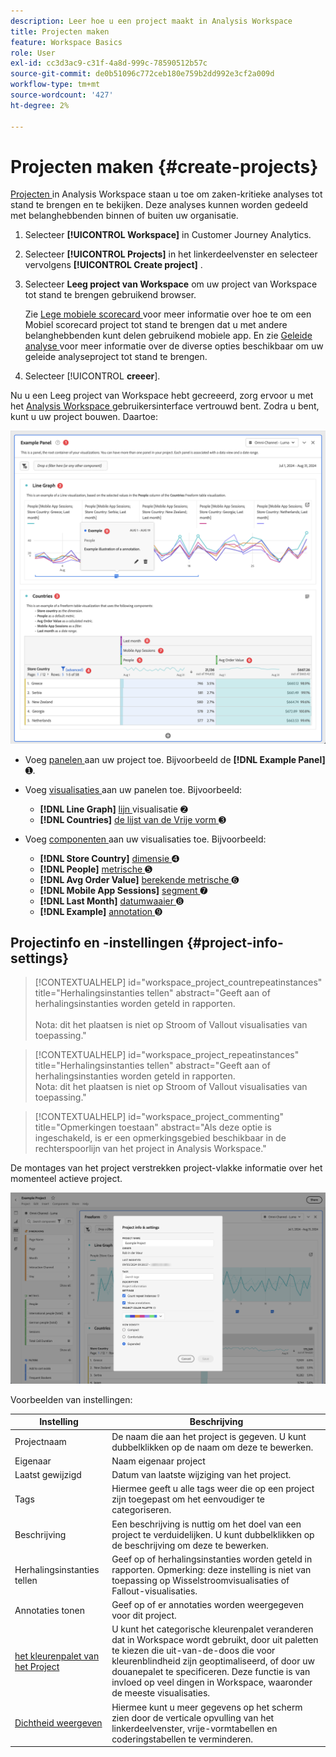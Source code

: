 ```yaml
---
description: Leer hoe u een project maakt in Analysis Workspace
title: Projecten maken
feature: Workspace Basics
role: User
exl-id: cc3d3ac9-c31f-4a8d-999c-78590512b57c
source-git-commit: de0b51096c772ceb180e759b2dd992e3cf2a009d
workflow-type: tm+mt
source-wordcount: '427'
ht-degree: 2%

---
```


# Projecten maken {#create-projects}


[ Projecten ](/help/analysis-workspace/build-workspace-project/freeform-overview.md) in Analysis Workspace staan u toe om zaken-kritieke analyses tot stand te brengen en te bekijken.  Deze analyses kunnen worden gedeeld met belanghebbenden binnen of buiten uw organisatie.

1. Selecteer **[!UICONTROL Workspace]** in Customer Journey Analytics.

1. Selecteer **[!UICONTROL Projects]** in het linkerdeelvenster en selecteer vervolgens **[!UICONTROL Create project]** .

1. Selecteer **Leeg project van Workspace** om uw project van Workspace tot stand te brengen gebruikend browser.

   Zie [ Lege mobiele scorecard ](/help/mobile-app/curator.md) voor meer informatie over hoe te om een Mobiel scorecard project tot stand te brengen dat u met andere belanghebbenden kunt delen gebruikend mobiele app. En zie [ Geleide analyse ](/help/guided-analysis/overview.md) voor meer informatie over de diverse opties beschikbaar om uw geleide analyseproject tot stand te brengen.

1. Selecteer [!UICONTROL **creeer**].


Nu u een Leeg project van Workspace hebt gecreeerd, zorg ervoor u met het [ Analysis Workspace ](/help/analysis-workspace/home.md) gebruikersinterface vertrouwd bent. Zodra u bent, kunt u uw project bouwen. Daartoe:

![ Project van het Voorbeeld ](assets/example-project.png)

* Voeg [ panelen ](/help/analysis-workspace/c-panels/panels.md) aan uw project toe. Bijvoorbeeld de **[!DNL Example Panel]** ➊.

* Voeg [ visualisaties ](/help/analysis-workspace/visualizations/freeform-analysis-visualizations.md) aan uw panelen toe. Bijvoorbeeld:
   * **[!DNL Line Graph]** [ lijn ](/help/analysis-workspace/visualizations/line.md) visualisatie ➋
   * **[!DNL Countries]** [ de lijst van de Vrije vorm ](/help/analysis-workspace/visualizations/freeform-table/freeform-table.md) ➌
* Voeg [ componenten ](/help/components/overview.md) aan uw visualisaties toe. Bijvoorbeeld:
   * **[!DNL Store Country]** [ dimensie ](/help/components/dimensions/overview.md) ➍
   * **[!DNL People]** [ metrische ](/help/components/apply-create-metrics.md) ➎
   * **[!DNL Avg Order Value]** [ berekende metrische ](/help/components/calc-metrics/calc-metr-overview.md) ➏
   * **[!DNL Mobile App Sessions]** [ segment ](/help/components/filters/filters-overview.md) ➐
   * **[!DNL Last Month]** [ datumwaaier ](/help/components/date-ranges/overview.md) ➑
   * **[!DNL Example]** [ annotation ](/help/components/annotations/overview.md) ➒


## Projectinfo en -instellingen {#project-info-settings}

>[!CONTEXTUALHELP]
>id="workspace_project_countrepeatinstances"
>title="Herhalingsinstanties tellen"
>abstract="Geeft aan of herhalingsinstanties worden geteld in rapporten.<br/><br/> Nota: dit het plaatsen is niet op Stroom of Vallout visualisaties van toepassing."

>[!CONTEXTUALHELP]
>id="workspace_project_repeatinstances"
>title="Herhalingsinstanties tellen"
>abstract="Geeft aan of herhalingsinstanties worden geteld in rapporten.<br/> Nota: dit het plaatsen is niet op Stroom of Vallout visualisaties van toepassing."


>[!CONTEXTUALHELP]
>id="workspace_project_commenting"
>title="Opmerkingen toestaan"
>abstract="Als deze optie is ingeschakeld, is er een opmerkingsgebied beschikbaar in de rechterspoorlijn van het project in Analysis Workspace."


De montages van het project verstrekken project-vlakke informatie over het momenteel actieve project.

![ het venster van Info &amp; van Montages van het Project.](./assets/projectinfo.png)

Voorbeelden van instellingen:

| Instelling | Beschrijving |
|---|---|
| Projectnaam | De naam die aan het project is gegeven. U kunt dubbelklikken op de naam om deze te bewerken. |
| Eigenaar | Naam eigenaar project |
| Laatst gewijzigd | Datum van laatste wijziging van het project. |
| Tags | Hiermee geeft u alle tags weer die op een project zijn toegepast om het eenvoudiger te categoriseren. |
| Beschrijving | Een beschrijving is nuttig om het doel van een project te verduidelijken. U kunt dubbelklikken op de beschrijving om deze te bewerken. |
| Herhalingsinstanties tellen | Geef op of herhalingsinstanties worden geteld in rapporten. Opmerking: deze instelling is niet van toepassing op Wisselstroomvisualisaties of Fallout-visualisaties. |
| Annotaties tonen | Geef op of er annotaties worden weergegeven voor dit project. |
| [ het kleurenpalet van het Project ](/help/analysis-workspace/build-workspace-project/color-palettes.md) | U kunt het categorische kleurenpalet veranderen dat in Workspace wordt gebruikt, door uit paletten te kiezen die uit-van-de-doos die voor kleurenblindheid zijn geoptimaliseerd, of door uw douanepalet te specificeren. Deze functie is van invloed op veel dingen in Workspace, waaronder de meeste visualisaties. |
| [Dichtheid weergeven](/help/analysis-workspace/build-workspace-project/view-density.md) | Hiermee kunt u meer gegevens op het scherm zien door de verticale opvulling van het linkerdeelvenster, vrije-vormtabellen en coderingstabellen te verminderen. |

<!--

Add this to the table above - exchange - for pipe: (End of April, 2025 when project commenting is GA)

Allow commenting - When this option is enabled, a comments area is available in the right rail of the project in Analysis Workspace. For more information, see [Add and manage comments in projects](/help/analysis-workspace/build-workspace-project/comment-projects.md). 

-->



